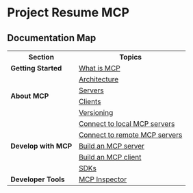 # Project Resume MCP

## Documentation Map

<table>
  <tr>
    <th>Section</th>
    <th>Topics</th>
  </tr>
  <tr>
    <td><strong>Getting Started</strong></td>
    <td><a href="what-is-mcp.md">What is MCP</a></td>
  </tr>
  <tr>
    <td rowspan="4"><strong>About MCP</strong></td>
    <td><a href="docs/learn/architecture.md">Architecture</a></td>
  </tr>
  <tr>
    <td><a href="docs/learn/server-concepts.md">Servers</a></td>
  </tr>
  <tr>
    <td><a href="docs/learn/client-concepts.md">Clients</a></td>
  </tr>
  <tr>
    <td><a href="specification/versioning.md">Versioning</a></td>
  </tr>
  <tr>
    <td rowspan="5"><strong>Develop with MCP</strong></td>
    <td><a href="docs/develop/connect-local-servers.md">Connect to local MCP servers</a></td>
  </tr>
  <tr>
    <td><a href="docs/develop/connect-remote-servers.md">Connect to remote MCP servers</a></td>
  </tr>
  <tr>
    <td><a href="docs/develop/build-server.md">Build an MCP server</a></td>
  </tr>
  <tr>
    <td><a href="docs/develop/build-client.md">Build an MCP client</a></td>
  </tr>
  <tr>
    <td><a href="docs/sdk.md">SDKs</a></td>
  </tr>
  <tr>
    <td><strong>Developer Tools</strong></td>
    <td><a href="legacy/tools/inspector.md">MCP Inspector</a></td>
  </tr>
</table>
